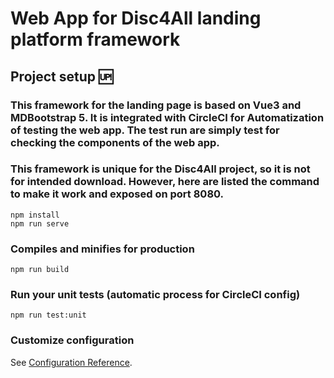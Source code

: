 # Web App for Disc4All landing platform framework

## Project setup 🆙
 

### This framework for the landing page is based on Vue3 and MDBootstrap 5. It is integrated with CircleCI for Automatization of testing the web app. The test run are simply test for checking the components of the web app.
### This framework is unique for the Disc4All project, so it is not for intended download. However, here are listed the command to make it work and exposed on port 8080.

```
npm install
npm run serve
```
### Compiles and minifies for production
```
npm run build
```

### Run your unit tests (automatic process for CircleCI config)
```
npm run test:unit
```

### Customize configuration
See [Configuration Reference](https://cli.vuejs.org/config/).
